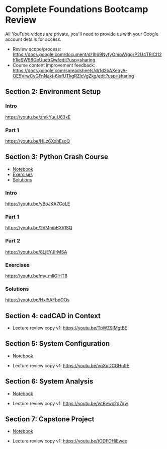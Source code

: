 # Complete Foundations Bootcamp Review

All YouTube videos are private, you'll need to provide us with your Google account details for access.

* Review scope/process: https://docs.google.com/document/d/1h69NyfyOmoWrggrP2U4TRlCI12h1ieSW98GeUuetrQw/edit?usp=sharing
* Course content improvement feedback: https://docs.google.com/spreadsheets/d/1d2bAXeqyA-OE5VrwCyGFnNakj-6ixfUTkgRZlcVgZkg/edit?usp=sharing

## Section 2: Environment Setup

### Intro

https://youtu.be/zmkYuuU63xE

### Part 1

https://youtu.be/HLz6XxhEsoQ

## Section 3: Python Crash Course

* [Notebook](content/section-3-python-crash-course/notebook.ipynb)
* [Exercises](content/section-3-python-crash-course/exercises.ipynb)
* [Solutions](content/section-3-python-crash-course/solutions.ipynb)

### Intro

https://youtu.be/yBoJKA7CoLE

### Part 1

https://youtu.be/2dMmpBXh1SQ

### Part 2

https://youtu.be/8LjEYJIrMSA

### Exercises

https://youtu.be/mv_mliOlHT8

### Solutions

https://youtu.be/Hxl5AFbpOOs

## Section 4: cadCAD in Context

* Lecture review copy v1: https://youtu.be/TpWZ9lMgtBE

## Section 5: System Configuration

* [Notebook](content/section-5-system-configuration/notebook.ipynb)

* Lecture review copy v1: https://youtu.be/vqXuDCGHn9E

## Section 6: System Analysis

* [Notebook](content/section-6-system-analysis/notebook.ipynb)

* Lecture review copy v1: https://youtu.be/wtBvwx2d7qw

## Section 7: Capstone Project

* [Notebook](content/section-7-capstone-project/notebook.ipynb)

* Lecture review copy v1: https://youtu.be/tODFOHiEwec
